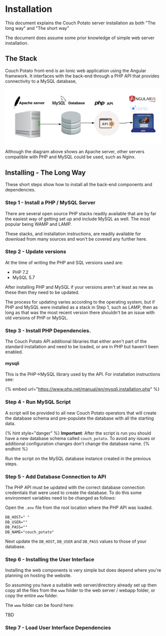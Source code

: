 # Installation

This document explains the  Couch Potato server installation as both "The long way" and "The short way"

The document does assume some prior knowledge of simple web server installation.

## The Stack

Couch Potato front-end is an Ionic web application using the Angular framework. It interfaces with the back-end through a PHP API that provides connectivity to a MySQL database,

![](../.gitbook/assets/blank-diagram-7.png)

Although the diagram above shows an Apache server, other servers compatible with PHP and MySQL could be used, such as Nginx.

## Installing - The Long Way

These short steps show how to install all the back-end components and dependencies.

### Step 1 - Install a PHP / MySQL Server

There are several open source PHP stacks readily available that are by far the easiest way of getting set up and include MySQL as well. The most popular being WAMP and LAMP. 

These stacks, and installation instructions,  are readily available for download from many sources and won't be covered any further here.

### Step 2 - Update versions

At the time of writing the PHP and SQL versions used are:

* PHP 7.2
* MySQL 5.7

After installing PHP and MySQL if your versions aren't at least as new as these then they need to be updated.

The process for updating varies according to the operating system, but if PHP and MySQL were installed as a stack in Step 1, such as LAMP, then as long as that was the most recent version there shouldn't be an issue with old versions of PHP or MySQL.

### Step 3 - Install PHP Dependencies.

The Couch Potato API additional libraries that either aren't part of the standard installation and need to be loaded, or are in PHP but haven't been enabled.

#### mysqli

This is the PHP-&gt;MySQL library used by the API. For installation instructions see:

{% embed url="https://www.php.net/manual/en/mysqli.installation.php" %}

### Step 4 - Run MySQL Script

A script will be provided to all new Couch Potato operators that will  create the database schema and pre-populate the database with all the starting data.

{% hint style="danger" %}
**Important**: After the script is run you should have a new database schema called `couch_potato`. To avoid any issues or additional configuration changes don't change the database name.
{% endhint %}

Run the script on the MySQL database instance created in the previous steps.

### Step 5 - Add Database Connection to API

The PHP API must be updated with the correct database connection credentials that were used to create the database. To do this some environment variables need to be changed as follows:

Open the `.env` file from the root location where the PHP API was loaded.

```text
DB_HOST=" "
DB_USER=""
DB_PASS=""
DB_NAME="couch_potato"
```

Next update the `DB_HOST`, `DB_USER` and `DB_PASS` values to those of your database.

### Step 6 - Installing the User Interface

Installing the web components is very simple but does depend where you're planning on hosting the website.

So assuming you have a suitable web server/directory already set up then copy all the files from the `www` folder to the web server / webapp folder, or copy the entire `www` folder.

The `www` folder can be found here:

TBD

### Step 7 - Load User Interface Dependencies













